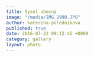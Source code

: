```yaml
---
title: Sysel obecný
image: "/media/IMG_2998.JPG"
author: katerina-polednikova
published: true
date: 2016-07-22 09:12:45 +0000
category: gallery
layout: photo
---
```

